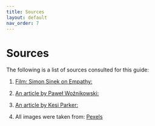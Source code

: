 ```yaml
---
title: Sources
layout: default
nav_order: 7
---
```


<h1>Sources</h1>

The following is a list of sources consulted for this guide:

1. [Film: Simon Sinek on Empathy:](https://www.youtube.com/watch?v=3DH2os5VYjE&themeRefresh=1) 

2. [An article by Paweł Woźnikowski:](https://www.linkedin.com/pulse/five-best-ways-how-tackle-unresponsive-subject-matter-wo%25C5%25BAnikowski/?trackingId=XCVqSqEIRiaboEV0Ulinpw%3D%3D)

3. [An article by Kesi Parker:](https://medium.com/technical-writing-is-easy/how-to-handle-an-unresponsive-sme-2a5f17953b95)

4. All images were taken from: [Pexels](https://www.pexels.com/pl-pl/) 

